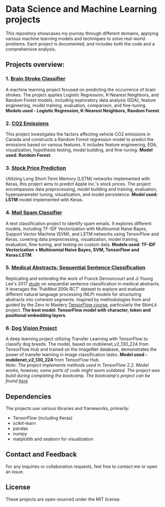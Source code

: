 # Data Science and Machine Learning projects
This repository showcases my journey through different domains, applying various machine learning models and techniques to solve real-world problems. Each project is documented, and includes both the code and a comprehensive analysis.

## Projects overview:

### 1. [**Brain Stroke Classifier**](https://github.com/AlexeyKarz/Machine-Learning-Projects/tree/main/brain-stroke-classiffier) 
A machine learning project focused on predicting the occurrence of brain strokes. The project applies Logistic Regression, K-Nearest Neighbors, and Random Forest models, including exploratory data analysis (EDA), feature engineering, model training, evaluation, comparison, and fine-tuning. **Models used - Logistic Regression, K-Nearest Neighbors, Random Forest**. 
### 2. [**CO2 Emissions**](https://github.com/AlexeyKarz/Machine-Learning-Projects/tree/main/co2-emissions-regression) 
This project investigates the factors affecting vehicle CO2 emissions in Canada and constructs a Random Forest regression model to predict the emissions based on various features. It includes feature engineering, EDA, visualization, hypothesis testing, model building, and fine-tuning. **Model used: Random Forest**. 
### 3. [**Stock Price Prediction**](https://github.com/AlexeyKarz/Machine-Learning-Projects/tree/main/stock-price-prediction) 
Utilizing Long Short-Term Memory (LSTM) networks implemented with Keras, this project aims to predict Apple Inc.'s stock prices. The project encompasses data preprocessing, model building and training, evaluation, hyperparameter tuning, visualization, and model persistence. **Model used: LSTM** model implemented with Keras. 
### 4. [**Mail Spam Classifier**](https://github.com/AlexeyKarz/Machine-Learning-Projects/tree/main/mail-spam-classifier) 
A text classification project to identify spam emails. It explores different models, including TF-IDF Vectorization with Multinomial Naive Bayes, Support Vector Machine (SVM), and LSTM networks using TensorFlow and Keras, covering data preprocessing, visualization, model training, evaluation, fine-tuning, and testing on custom data. **Models used: TF-IDF Vectorization + Multinomial Naive Bayes, SVM, TensorFlow and Keras:LSTM**.
### 5. [**Medical Abstracts: Sequential Sentence Classification**](https://github.com/AlexeyKarz/Machine-Learning-Projects/blob/main/MedAbstracts_sequent.ipynb) 
Replicating and extending the work of Franck Dernoncourt and Ji Young Lee's 2017 [study](https://arxiv.org/abs/1710.06071#) on sequential sentence classification in medical abstracts. It leverages the 'PubMed 200k RCT' dataset to explore and evaluate different natural language processing (NLP) models for structuring abstracts into coherent segments. Inspired by methodologies from and guided by the Zero to Mastery [TensorFlow course](https://github.com/mrdbourke/tensorflow-deep-learning/tree/main), particularly the SkimLit project. **The best model: TensorFlow model with character, token and positional embedding layers**.
### 6. [**Dog Vision Project**](https://github.com/AlexeyKarz/Machine-Learning-Projects/blob/main/dog-vision-project.ipynb)  
A deep learning project utilizing Transfer Learning with TensorFlow to classify dog breeds. The model, based on mobilenet_v2_130_224 from TensorFlow Hub and trained on the ImageNet database, demonstrates the power of transfer learning in image classification tasks. **Model used - mobilenet_v2_130_224** from TensorFlow Hub. \
   *Note: The project implements methods used in TensorFlow 2.2. Model works, however, some parts of code might seem outdated.*
   *The project was build during completing the bootcamp. The bootcamp's project can be found [here](https://github.com/mrdbourke/zero-to-mastery-ml/blob/master/section-4-unstructured-data-projects/end-to-end-dog-vision.ipynb)*

## Dependencies
The projects use various libraries and frameworks, primarily:
- TensorFlow (including Keras)
- scikit-learn
- pandas
- numpy
- matplotlib and seaborn for visualization

## Contact and Feedback
For any inquiries or collaboration requests, feel free to contact me or open an issue.

## License
These projects are open-sourced under the MIT license.
